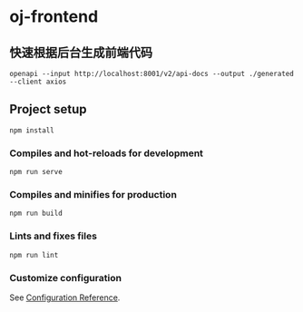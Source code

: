
# oj-frontend

## 快速根据后台生成前端代码
```shell
openapi --input http://localhost:8001/v2/api-docs --output ./generated --client axios

```

## Project setup
```
npm install
```

### Compiles and hot-reloads for development
```
npm run serve
```

### Compiles and minifies for production
```
npm run build
```

### Lints and fixes files
```
npm run lint
```

### Customize configuration
See [Configuration Reference](https://cli.vuejs.org/config/).

